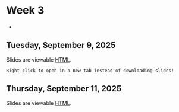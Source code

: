 # Week 3
-

## Tuesday, September 9, 2025


Slides are viewable [HTML](day_4.html). 

```{note}
Right click to open in a new tab instead of downloading slides!
```


## Thursday, September 11, 2025

Slides are viewable [HTML](day_5.html). 


